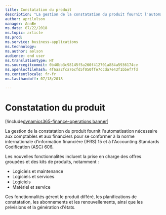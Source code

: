 ```yaml
---
title: Constatation du produit
description: "La gestion de la constatation du produit fournit l'automatisation conforme aux normes IFRS 15 et ASC 606."
author: aprilolson
manager: AnnBe
ms.date: 07/22/2018
ms.topic: article
ms.prod: 
ms.service: business-applications
ms.technology: 
ms.author: aolson
audience: end user
ms.translationtype: HT
ms.sourcegitcommit: 0b40bb3c98145f5a260f412701a884a5936174ce
ms.openlocfilehash: 4f6aa2fca76cfd5f050ffe7ccda7e43f1bbef7fd
ms.contentlocale: fr-fr
ms.lasthandoff: 07/18/2018

---
```


# <a name="revenue-recognition"></a>Constatation du produit

[!include[dynamics365-finance-operations banner](../includes/dynamics365-finance-operations.md)]

La gestion de la constatation du produit fournit l'automatisation nécessaire aux comptables et aux financiers pour se conformer à la norme internationale d'information financière (IFRS) 15 et à l'Accounting Standards Codification (ASC) 606. 

Les nouvelles fonctionnalités incluent la prise en charge des offres groupées et des kits de produits, notamment :

- Logiciels et maintenance
- Logiciels et services
- Logiciels
- Matériel et service

Ces fonctionnalités gèrent le produit différé, les planifications de constatation, les abonnements et les renouvellements, ainsi que les prévisions et la génération d'états.

